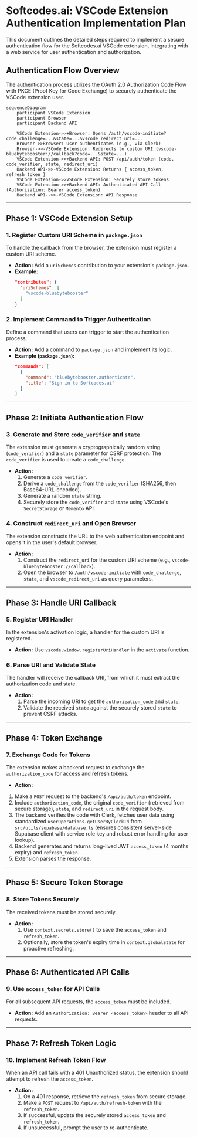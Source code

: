 # Softcodes.ai: VSCode Extension Authentication Implementation Plan

This document outlines the detailed steps required to implement a secure authentication flow for the Softcodes.ai VSCode extension, integrating with a web service for user authentication and authorization.

## Authentication Flow Overview

The authentication process utilizes the OAuth 2.0 Authorization Code Flow with PKCE (Proof Key for Code Exchange) to securely authenticate the VSCode extension user.

```mermaid
sequenceDiagram
    participant VSCode Extension
    participant Browser
    participant Backend API

    VSCode Extension->>+Browser: Opens /auth/vscode-initiate?code_challenge=...&state=...&vscode_redirect_uri=...
    Browser->>Browser: User authenticates (e.g., via Clerk)
    Browser->>-VSCode Extension: Redirects to custom URI (vscode-bluebytebooster://callback?code=...&state=...)
    VSCode Extension->>+Backend API: POST /api/auth/token (code, code_verifier, state, redirect_uri)
    Backend API->>-VSCode Extension: Returns { access_token, refresh_token }
    VSCode Extension->>VSCode Extension: Securely store tokens
    VSCode Extension->>+Backend API: Authenticated API Call (Authorization: Bearer access_token)
    Backend API-->>-VSCode Extension: API Response
```

---

## Phase 1: VSCode Extension Setup

### 1. Register Custom URI Scheme in `package.json`

To handle the callback from the browser, the extension must register a custom URI scheme.

-   **Action:** Add a `uriSchemes` contribution to your extension's `package.json`.
-   **Example:**
    ```json
    "contributes": {
      "uriSchemes": [
        "vscode-bluebytebooster"
      ]
    }
    ```

### 2. Implement Command to Trigger Authentication

Define a command that users can trigger to start the authentication process.

-   **Action:** Add a command to `package.json` and implement its logic.
-   **Example (`package.json`):**
    ```json
    "commands": [
      {
        "command": "bluebytebooster.authenticate",
        "title": "Sign in to Softcodes.ai"
      }
    ]
    ```

---

## Phase 2: Initiate Authentication Flow

### 3. Generate and Store `code_verifier` and `state`

The extension must generate a cryptographically random string (`code_verifier`) and a `state` parameter for CSRF protection. The `code_verifier` is used to create a `code_challenge`.

-   **Action:**
    1.  Generate a `code_verifier`.
    2.  Derive a `code_challenge` from the `code_verifier` (SHA256, then Base64-URL-encoded).
    3.  Generate a random `state` string.
    4.  Securely store the `code_verifier` and `state` using VSCode's `SecretStorage` or `Memento` API.

### 4. Construct `redirect_uri` and Open Browser

The extension constructs the URL to the web authentication endpoint and opens it in the user's default browser.

-   **Action:**
    1.  Construct the `redirect_uri` for the custom URI scheme (e.g., `vscode-bluebytebooster://callback`).
    2.  Open the browser to `/auth/vscode-initiate` with `code_challenge`, `state`, and `vscode_redirect_uri` as query parameters.

---

## Phase 3: Handle URI Callback

### 5. Register URI Handler

In the extension's activation logic, a handler for the custom URI is registered.

-   **Action:** Use `vscode.window.registerUriHandler` in the `activate` function.

### 6. Parse URI and Validate State

The handler will receive the callback URI, from which it must extract the authorization code and state.

-   **Action:**
    1.  Parse the incoming URI to get the `authorization_code` and `state`.
    2.  Validate the received `state` against the securely stored `state` to prevent CSRF attacks.

---

## Phase 4: Token Exchange

### 7. Exchange Code for Tokens

The extension makes a backend request to exchange the `authorization_code` for access and refresh tokens.

-   **Action:**
  1.  Make a `POST` request to the backend's `/api/auth/token` endpoint.
  2.  Include `authorization_code`, the original `code_verifier` (retrieved from secure storage), `state`, and `redirect_uri` in the request body.
  3.  The backend verifies the code with Clerk, fetches user data using standardized `userOperations.getUserByClerkId` from `src/utils/supabase/database.ts` (ensures consistent server-side Supabase client with service role key and robust error handling for user lookup).
  4.  Backend generates and returns long-lived JWT `access_token` (4 months expiry) and `refresh_token`.
  5.  Extension parses the response.

---

## Phase 5: Secure Token Storage

### 8. Store Tokens Securely

The received tokens must be stored securely.

-   **Action:**
    1.  Use `context.secrets.store()` to save the `access_token` and `refresh_token`.
    2.  Optionally, store the token's expiry time in `context.globalState` for proactive refreshing.

---

## Phase 6: Authenticated API Calls

### 9. Use `access_token` for API Calls

For all subsequent API requests, the `access_token` must be included.

-   **Action:** Add an `Authorization: Bearer <access_token>` header to all API requests.

---

## Phase 7: Refresh Token Logic

### 10. Implement Refresh Token Flow

When an API call fails with a 401 Unauthorized status, the extension should attempt to refresh the `access_token`.

-   **Action:**
    1.  On a 401 response, retrieve the `refresh_token` from secure storage.
    2.  Make a `POST` request to `/api/auth/refresh-token` with the `refresh_token`.
    3.  If successful, update the securely stored `access_token` and `refresh_token`.
    4.  If unsuccessful, prompt the user to re-authenticate.